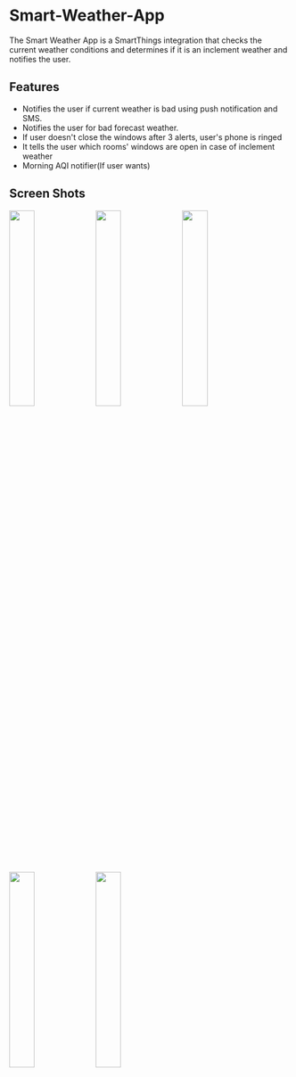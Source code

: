 # Smart-Weather-App

The Smart Weather App is a SmartThings integration that checks the current weather conditions and determines if it is an inclement weather and notifies the user.

## Features
- Notifies the user if current weather is bad using push notification and SMS.
- Notifies the user for bad forecast weather.
- If user doesn't close the windows after 3 alerts, user's phone is ringed
- It tells the user which rooms' windows are open in case of inclement weather
- Morning AQI notifier(If user wants)

## Screen Shots

<img src="https://github.com/goku20001/Smart-Weather-App/assets/98842207/86bf19ba-56a4-4d27-806f-5fb629e0b60e" alt="" width="30%" height="30%">
<img src="https://github.com/goku20001/Smart-Weather-App/assets/98842207/210665f6-2f4d-448f-bf83-7bbb5cb45415" alt="" width="30%" height="30%">
<img src="https://github.com/goku20001/Smart-Weather-App/assets/98842207/3058b511-3cec-458f-969b-4efba42cabc8" alt="" width="30%" height="30%">
<br><br>
<img src="https://github.com/goku20001/Smart-Weather-App/assets/98842207/6047deb9-77de-4390-8d57-b9cfea366b70" alt="" width="30%" height="30%">
<img src="https://github.com/goku20001/Smart-Weather-App/assets/98842207/05fa201b-7b6a-4e6c-83db-1d4ae704fd28" alt="" width="30%" height="30%">
